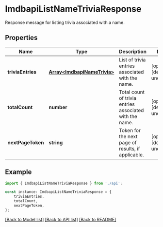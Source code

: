 # ImdbapiListNameTriviaResponse

Response message for listing trivia associated with a name.

## Properties

Name | Type | Description | Notes
------------ | ------------- | ------------- | -------------
**triviaEntries** | [**Array&lt;ImdbapiNameTrivia&gt;**](ImdbapiNameTrivia.md) | List of trivia entries associated with the name. | [optional] [default to undefined]
**totalCount** | **number** | Total count of trivia entries associated with the name. | [optional] [default to undefined]
**nextPageToken** | **string** | Token for the next page of results, if applicable. | [optional] [default to undefined]

## Example

```typescript
import { ImdbapiListNameTriviaResponse } from './api';

const instance: ImdbapiListNameTriviaResponse = {
    triviaEntries,
    totalCount,
    nextPageToken,
};
```

[[Back to Model list]](../README.md#documentation-for-models) [[Back to API list]](../README.md#documentation-for-api-endpoints) [[Back to README]](../README.md)
